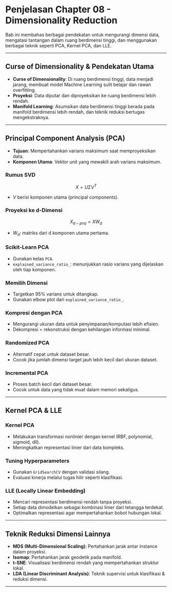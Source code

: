 # Penjelasan Chapter 08 - Dimensionality Reduction 

Bab ini membahas berbagai pendekatan untuk mengurangi dimensi data, mengatasi tantangan dalam ruang berdimensi tinggi, dan menggunakan berbagai teknik seperti PCA, Kernel PCA, dan LLE.

---

## Curse of Dimensionality & Pendekatan Utama

- **Curse of Dimensionality**: Di ruang berdimensi tinggi, data menjadi jarang, membuat model Machine Learning sulit belajar dan rawan overfitting.
- **Proyeksi**: Data diputar dan diproyeksikan ke ruang berdimensi lebih rendah.
- **Manifold Learning**: Asumsikan data berdimensi tinggi berada pada manifold berdimensi lebih rendah, dan teknik reduksi bertugas mengekstraknya.

---

## Principal Component Analysis (PCA)

- **Tujuan**: Mempertahankan varians maksimum saat memproyeksikan data.
- **Komponen Utama**: Vektor unit yang mewakili arah varians maksimum.
  
### Rumus SVD
$$X = U \Sigma V^T$$

- $V$ berisi komponen utama (principal components).

### Proyeksi ke d-Dimensi
$$X_{d-proj} = X W_d$$

- $W_d$: matriks dari d komponen utama pertama.

### Scikit-Learn PCA
- Gunakan kelas `PCA`.
- `explained_variance_ratio_`: menunjukkan rasio varians yang dijelaskan oleh tiap komponen.

### Memilih Dimensi
- Targetkan 95% varians untuk ditangkap.
- Gunakan elbow plot dari `explained_variance_ratio_`.

### Kompresi dengan PCA
- Mengurangi ukuran data untuk penyimpanan/komputasi lebih efisien.
- Dekompresi = rekonstruksi dengan kehilangan informasi minimal.

### Randomized PCA
- Alternatif cepat untuk dataset besar.
- Cocok jika jumlah dimensi target jauh lebih kecil dari ukuran dataset.

### Incremental PCA
- Proses batch kecil dari dataset besar.
- Cocok untuk data yang tidak muat dalam memori sekaligus.

---

## Kernel PCA & LLE

### Kernel PCA
- Melakukan transformasi nonlinier dengan kernel (RBF, polynomial, sigmoid, dll).
- Meningkatkan representasi linier dari data kompleks.

### Tuning Hyperparameters
- Gunakan `GridSearchCV` dengan validasi silang.
- Evaluasi kinerja melalui tugas hilir seperti klasifikasi.

### LLE (Locally Linear Embedding)
- Mencari representasi berdimensi rendah tanpa proyeksi.
- Setiap data dimodelkan sebagai kombinasi linier dari tetangga terdekat.
- Optimalkan representasi agar mempertahankan bobot hubungan lokal.

---

## Teknik Reduksi Dimensi Lainnya

- **MDS (Multi-Dimensional Scaling)**: Pertahankan jarak antar instance dalam proyeksi.
- **Isomap**: Pertahankan jarak geodetik pada manifold.
- **t-SNE**: Visualisasi berdimensi rendah yang mempertahankan struktur lokal.
- **LDA (Linear Discriminant Analysis)**: Teknik supervisi untuk klasifikasi & reduksi dimensi.

---